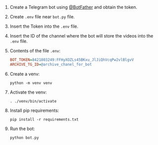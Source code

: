 1. Create a Telegram bot using [@BotFather](https://botfather.t.me/) and obtain the token.
2. Create `.env` file near `bot.py` file.
3. Insert the Token into the `.env` file.
4. Insert the ID of the channel where the bot will store the videos into the `.env` file.
5. Contents of the file `.env`:
    ```ini
   BOT_TOKEN=8421803249:FFHyXOZLs45BKxu_JlJiQhVcqPw2vlBlgvV
   ARCHIVE_TG_ID=@archive_chanel_for_bot
   ```
   
6. Create a venv: 
   ```shell
   python -m venv venv
   ```
   
7. Activate the venv:  
   ```shell
   . ./venv/bin/activate
   ```
   
8. Install pip requirements: 
   ```shell
   pip install -r requirements.txt
   ```
   
9. Run the bot:
   ```shell
   python bot.py
   ```
